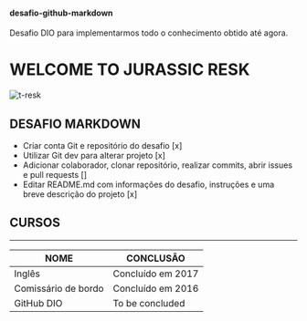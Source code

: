 #### desafio-github-markdown
Desafio DIO para implementarmos todo o conhecimento obtido até agora.

# WELCOME TO JURASSIC RESK

![t-resk](https://media.tenor.com/As8p3-TxN5MAAAAM/dinosaurs-jurassic-park-iii.gif)

## DESAFIO MARKDOWN
- Criar conta Git e repositório do desafio [x]
- Utilizar Git dev para alterar projeto [x]
- Adicionar colaborador, clonar repositório, realizar commits, abrir issues e pull requests []
- Editar README.md com informações do desafio, instruções e uma breve descrição do projeto [x]


## CURSOS
---------
| NOME | CONCLUSÃO |
|------|----------|
|Inglês| Concluído em 2017|
|Comissário de bordo| Concluído em 2016|
|GitHub DIO| To be concluded|
